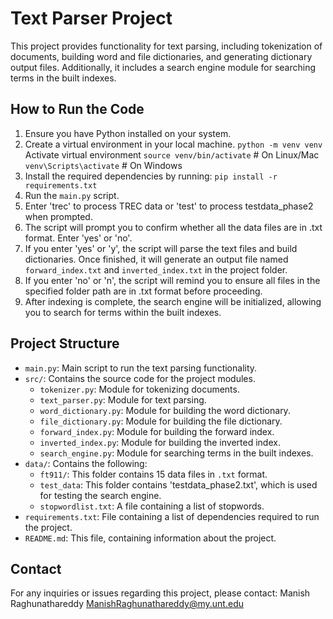 # Text Parser Project

This project provides functionality for text parsing, including tokenization of documents, building word and file dictionaries, and generating dictionary output files. Additionally, it includes a search engine module for searching terms in the built indexes.

## How to Run the Code

1. Ensure you have Python installed on your system.
2. Create a virtual environment in your local machine.
   `python -m venv venv`
   Activate virtual environment
   `source venv/bin/activate` # On Linux/Mac
   `venv\Scripts\activate` # On Windows
3. Install the required dependencies by running: `pip install -r requirements.txt`
4. Run the `main.py` script.
5. Enter 'trec' to process TREC data or 'test' to process testdata_phase2 when prompted.
6. The script will prompt you to confirm whether all the data files are in .txt format. Enter 'yes' or 'no'.
7. If you enter 'yes' or 'y', the script will parse the text files and build dictionaries. Once finished, it will generate an output file named `forward_index.txt` and `inverted_index.txt` in the project folder.
8. If you enter 'no' or 'n', the script will remind you to ensure all files in the specified folder path are in .txt format before proceeding.
9. After indexing is complete, the search engine will be initialized, allowing you to search for terms within the built indexes.

## Project Structure

- `main.py`: Main script to run the text parsing functionality.
- `src/`: Contains the source code for the project modules.
  - `tokenizer.py`: Module for tokenizing documents.
  - `text_parser.py`: Module for text parsing.
  - `word_dictionary.py`: Module for building the word dictionary.
  - `file_dictionary.py`: Module for building the file dictionary.
  - `forward_index.py`: Module for building the forward index.
  - `inverted_index.py`: Module for building the inverted index.
  - `search_engine.py`: Module for searching terms in the built indexes.
- `data/`: Contains the following:
  - `ft911/`: This folder contains 15 data files in `.txt` format.
  - `test_data`: This folder contains 'testdata_phase2.txt', which is used for testing the search engine.
  - `stopwordlist.txt`: A file containing a list of stopwords.
- `requirements.txt`: File containing a list of dependencies required to run the project.
- `README.md`: This file, containing information about the project.

## Contact

For any inquiries or issues regarding this project, please contact:
Manish Raghunathareddy
ManishRaghunathareddy@my.unt.edu
